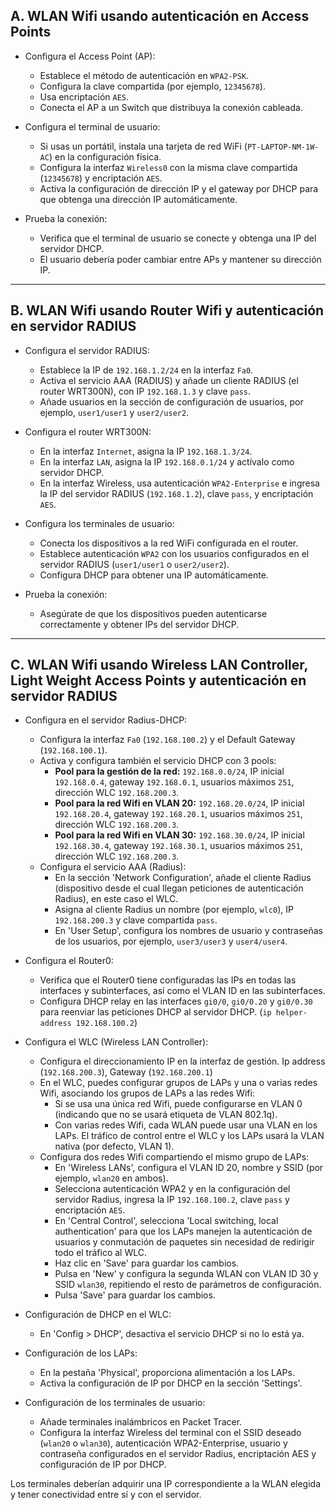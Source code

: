 ## A. WLAN Wifi usando autenticación en Access Points

- Configura el Access Point (AP):
    - Establece el método de autenticación en `WPA2-PSK`.
    - Configura la clave compartida (por ejemplo, `12345678`).
    - Usa encriptación `AES`.
    - Conecta el AP a un Switch que distribuya la conexión cableada.

- Configura el terminal de usuario:
    - Si usas un portátil, instala una tarjeta de red WiFi (`PT-LAPTOP-NM-1W-AC`) en la configuración física.
    - Configura la interfaz `Wireless0` con la misma clave compartida (`12345678`) y encriptación `AES`.
    - Activa la configuración de dirección IP y el gateway por DHCP para que obtenga una dirección IP automáticamente.

- Prueba la conexión:
    - Verifica que el terminal de usuario se conecte y obtenga una IP del servidor DHCP.
    - El usuario debería poder cambiar entre APs y mantener su dirección IP.

---

## B. WLAN Wifi usando Router Wifi y autenticación en servidor RADIUS

- Configura el servidor RADIUS:
    - Establece la IP de `192.168.1.2/24` en la interfaz `Fa0`.
    - Activa el servicio AAA (RADIUS) y añade un cliente RADIUS (el router WRT300N), con IP `192.168.1.3` y clave `pass`.
    - Añade usuarios en la sección de configuración de usuarios, por ejemplo, `user1/user1` y `user2/user2`.

- Configura el router WRT300N:
    - En la interfaz `Internet`, asigna la IP `192.168.1.3/24`.
    - En la interfaz `LAN`, asigna la IP `192.168.0.1/24` y actívalo como servidor DHCP.
    - En la interfaz Wireless, usa autenticación `WPA2-Enterprise` e ingresa la IP del servidor RADIUS (`192.168.1.2`), clave `pass`, y encriptación `AES`.

- Configura los terminales de usuario:
    - Conecta los dispositivos a la red WiFi configurada en el router.
    - Establece autenticación `WPA2` con los usuarios configurados en el servidor RADIUS (`user1/user1` o `user2/user2`).
    - Configura DHCP para obtener una IP automáticamente.

- Prueba la conexión:
    - Asegúrate de que los dispositivos pueden autenticarse correctamente y obtener IPs del servidor DHCP.

---

## C. WLAN Wifi usando Wireless LAN Controller, Light Weight Access Points y autenticación en servidor RADIUS

- Configura en el servidor Radius-DHCP:
   - Configura la interfaz `Fa0` (`192.168.100.2`) y el Default Gateway (`192.168.100.1`).
   - Activa y configura también el servicio DHCP con 3 pools:
     - **Pool para la gestión de la red:** `192.168.0.0/24`, IP inicial `192.168.0.4`, gateway `192.168.0.1`, usuarios máximos `251`, dirección WLC `192.168.200.3`.
     - **Pool para la red Wifi en VLAN 20:** `192.168.20.0/24`, IP inicial `192.168.20.4`, gateway `192.168.20.1`, usuarios máximos `251`, dirección WLC `192.168.200.3`.
     - **Pool para la red Wifi en VLAN 30:** `192.168.30.0/24`, IP inicial `192.168.30.4`, gateway `192.168.30.1`, usuarios máximos `251`, dirección WLC `192.168.200.3`.
   - Configura el servicio AAA (Radius):
     - En la sección 'Network Configuration', añade el cliente Radius (dispositivo desde el cual llegan peticiones de autenticación Radius), en este caso el WLC.
     - Asigna al cliente Radius un nombre (por ejemplo, `wlc0`), IP `192.168.200.3` y clave compartida `pass`.
     - En 'User Setup', configura los nombres de usuario y contraseñas de los usuarios, por ejemplo, `user3/user3` y `user4/user4`.

- Configura el Router0:
   - Verifica que el Router0 tiene configuradas las IPs en todas las interfaces y subinterfaces, así como el VLAN ID en las subinterfaces.
   - Configura DHCP relay en las interfaces `gi0/0`, `gi0/0.20` y `gi0/0.30` para reenviar las peticiones DHCP al servidor DHCP. (`ip helper-address 192.168.100.2`)

- Configura el WLC (Wireless LAN Controller):
   - Configura el direccionamiento IP en la interfaz de gestión. Ip address (`192.168.200.3`), Gateway (`192.168.200.1`)
   - En el WLC, puedes configurar grupos de LAPs y una o varias redes Wifi, asociando los grupos de LAPs a las redes Wifi:
     - Si se usa una única red Wifi, puede configurarse en VLAN 0 (indicando que no se usará etiqueta de VLAN 802.1q).
     - Con varias redes Wifi, cada WLAN puede usar una VLAN en los LAPs. El tráfico de control entre el WLC y los LAPs usará la VLAN nativa (por defecto, VLAN 1).
   - Configura dos redes Wifi compartiendo el mismo grupo de LAPs:
     - En 'Wireless LANs', configura el VLAN ID 20, nombre y SSID (por ejemplo, `wlan20` en ambos).
     - Selecciona autenticación WPA2 y en la configuración del servidor Radius, ingresa la IP `192.168.100.2`, clave `pass` y encriptación `AES`.
     - En 'Central Control', selecciona 'Local switching, local authentication' para que los LAPs manejen la autenticación de usuarios y conmutación de paquetes sin necesidad de redirigir todo el tráfico al WLC.
     - Haz clic en 'Save' para guardar los cambios.
     - Pulsa en 'New' y configura la segunda WLAN con VLAN ID 30 y SSID `wlan30`, repitiendo el resto de parámetros de configuración.
     - Pulsa 'Save' para guardar los cambios.

- Configuración de DHCP en el WLC:
   - En 'Config > DHCP', desactiva el servicio DHCP si no lo está ya.

- Configuración de los LAPs:
   - En la pestaña 'Physical', proporciona alimentación a los LAPs.
   - Activa la configuración de IP por DHCP en la sección 'Settings'.

- Configuración de los terminales de usuario:
   - Añade terminales inalámbricos en Packet Tracer.
   - Configura la interfaz Wireless del terminal con el SSID deseado (`wlan20` o `wlan30`), autenticación WPA2-Enterprise, usuario y contraseña configurados en el servidor Radius, encriptación AES y configuración de IP por DHCP.

Los terminales deberían adquirir una IP correspondiente a la WLAN elegida y tener conectividad entre sí y con el servidor.
